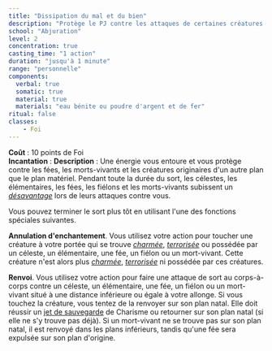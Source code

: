 ```yaml
---
title: "Dissipation du mal et du bien"
description: "Protège le PJ contre les attaques de certaines créatures."
school: "Abjuration"
level: 2
concentration: true
casting_time: "1 action"
duration: "jusqu'à 1 minute"
range: "personnelle"
components:
  verbal: true
  somatic: true
  material: true
  materials: "eau bénite ou poudre d'argent et de fer"
ritual: false
classes:
    - Foi
---
```

**Coût** : 10 points de Foi  
**Incantation** : 
**Description** : Une énergie vous entoure et vous protège contre les fées, les morts-vivants et les créatures originaires d'un autre plan que le plan matériel. Pendant toute la durée du sort, les célestes, les élémentaires, les fées, les fiélons et les morts-vivants subissent un [_désavantage_](/utiliser-les-caracteristiques/#avantage-et-desavantage) lors de leurs attaques contre vous.

Vous pouvez terminer le sort plus tôt en utilisant l'une des fonctions spéciales suivantes.

**Annulation d'enchantement**. Vous utilisez votre action pour toucher une créature à votre portée qui se trouve [_charmée_](/gerer-la-sante-du-personnage/#charme), [_terrorisée_](/gerer-la-sante-du-personnage/#terrorise) ou possédée par un céleste, un élémentaire, une fée, un fiélon ou un mort-vivant. Cette créature n'est alors plus [_charmée_](/gerer-la-sante-du-personnage/#charme), [_terrorisée_](/gerer-la-sante-du-personnage/#terrorise) ni possédée par ces créatures.

**Renvoi**. Vous utilisez votre action pour faire une attaque de sort au corps-à-corps contre un céleste, un élémentaire, une fée, un fiélon ou un mort-vivant situé à une distance inférieure ou égale à votre allonge. Si vous touchez la créature, vous tentez de la renvoyer sur son plan natal. Elle doit réussir un [jet de sauvegarde](/utiliser-les-caracteristiques/#jets-de-sauvegarde) de Charisme ou retourner sur son plan natal (si elle ne s'y trouve pas déjà). Si un mort-vivant ne se trouve pas sur son plan natal, il est renvoyé dans les plans inférieurs, tandis qu'une fée sera expulsée sur son plan d'origine.
